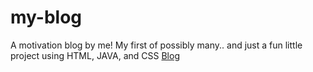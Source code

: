 # my-blog
A motivation blog by me! My first of possibly many.. and just a fun little project using HTML, JAVA, and CSS
<a href="index.html">Blog</a>
